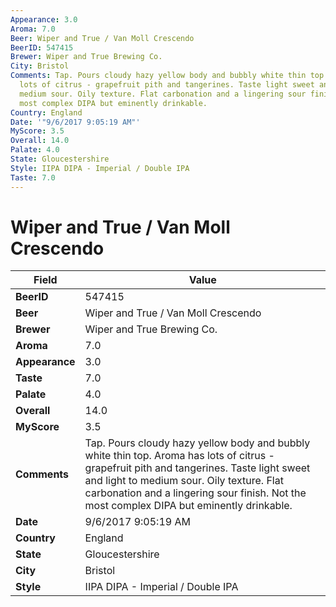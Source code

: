 ```yaml
---
Appearance: 3.0
Aroma: 7.0
Beer: Wiper and True / Van Moll Crescendo
BeerID: 547415
Brewer: Wiper and True Brewing Co.
City: Bristol
Comments: Tap. Pours cloudy hazy yellow body and bubbly white thin top. Aroma has
  lots of citrus - grapefruit pith and tangerines. Taste light sweet and light to
  medium sour. Oily texture. Flat carbonation and a lingering sour finish. Not the
  most complex DIPA but eminently drinkable.
Country: England
Date: '"9/6/2017 9:05:19 AM"'
MyScore: 3.5
Overall: 14.0
Palate: 4.0
State: Gloucestershire
Style: IIPA DIPA - Imperial / Double IPA
Taste: 7.0
---
```


# Wiper and True / Van Moll Crescendo

| Field         | Value |
|---------------|-------|
| **BeerID** | 547415 |
| **Beer** | Wiper and True / Van Moll Crescendo |
| **Brewer** | Wiper and True Brewing Co. |
| **Aroma** | 7.0 |
| **Appearance** | 3.0 |
| **Taste** | 7.0 |
| **Palate** | 4.0 |
| **Overall** | 14.0 |
| **MyScore** | 3.5 |
| **Comments** | Tap. Pours cloudy hazy yellow body and bubbly white thin top. Aroma has lots of citrus - grapefruit pith and tangerines. Taste light sweet and light to medium sour. Oily texture. Flat carbonation and a lingering sour finish. Not the most complex DIPA but eminently drinkable. |
| **Date** | 9/6/2017 9:05:19 AM |
| **Country** | England |
| **State** | Gloucestershire |
| **City** | Bristol |
| **Style** | IIPA DIPA - Imperial / Double IPA |
